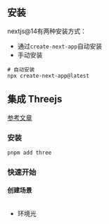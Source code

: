 
## 安装

nextjs@14有两种安装方式：
- 通过`create-next-app`自动安装
- 手动安装

```
# 自动安装
npx create-next-app@latest
```

## 集成 Threejs

[参考文章](https://medium.com/@valentinagaravaglia/rendering-a-3d-model-with-next-js-13-typescript-react-three-fiber-and-react-three-drei-84476c3b6a5d)
### 安装

```bash
pnpm add three
```

### 快速开始

#### 创建场景

```js

```


- 环境光